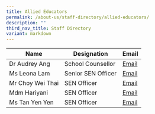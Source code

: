 ```yaml
---
title: Allied Educators
permalink: /about-us/staff-directory/allied-educators/
description: ""
third_nav_title: Staff Directory
variant: markdown
---
```

| Name | Designation | Email |
| -------- | -------- | -------- |
| Dr Audrey Ang     | School Counsellor     | <a href="mailto:mailto:ang_poh_sin_audrey@moe.edu.sg" target="">Email</a>     |
| Ms Leona Lam     | Senior SEN Officer     | <a href="mailto:lam_li_ting_leona@moe.edu.sg" target="">Email</a>     |
| Mr Choy Wei Thai     | SEN Officer     | <a href="mailto:choy_wei_thai@moe.edu.sg" target="">Email</a>     |
| Mdm Hariyani     | SEN Officer    | <a href="mailto:hariyani_sarmin_a@moe.edu.sg" target="">Email</a>     |
| Ms Tan Yen Yen     | SEN Officer    | <a href="mailto:tan_yen_yen@moe.edu.sg" target="">Email</a>    |
